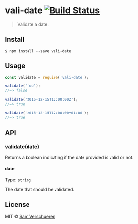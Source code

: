 # vali-date [![Build Status](https://travis-ci.org/SamVerschueren/vali-date.svg?branch=master)](https://travis-ci.org/SamVerschueren/vali-date)

> Validate a date.


## Install

```
$ npm install --save vali-date
```


## Usage

```js
const validate = require('vali-date');

validate('foo');
//=> false

validate('2015-12-15T12:00:00Z');
//=> true

validate('2015-12-15T12:00:00+01:00');
//=> true
```


## API

### validate(date)

Returns a boolean indicating if the date provided is valid or not.

#### date

Type: `string`

The date that should be validated.


## License

MIT © [Sam Verschueren](http://github.com/SamVerschueren)
